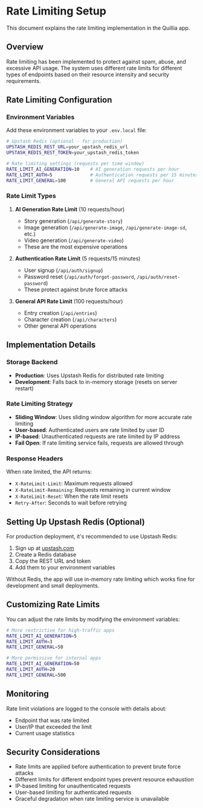 # Rate Limiting Setup

This document explains the rate limiting implementation in the Quillia app.

## Overview

Rate limiting has been implemented to protect against spam, abuse, and excessive API usage. The system uses different rate limits for different types of endpoints based on their resource intensity and security requirements.

## Rate Limiting Configuration

### Environment Variables

Add these environment variables to your `.env.local` file:

```bash
# Upstash Redis (optional - for production)
UPSTASH_REDIS_REST_URL=your_upstash_redis_url
UPSTASH_REDIS_REST_TOKEN=your_upstash_redis_token

# Rate limiting settings (requests per time window)
RATE_LIMIT_AI_GENERATION=10    # AI generation requests per hour
RATE_LIMIT_AUTH=5              # Authentication requests per 15 minutes
RATE_LIMIT_GENERAL=100         # General API requests per hour
```

### Rate Limit Types

1. **AI Generation Rate Limit** (10 requests/hour)
   - Story generation (`/api/generate-story`)
   - Image generation (`/api/generate-image`, `/api/generate-image-sd`, etc.)
   - Video generation (`/api/generate-video`)
   - These are the most expensive operations

2. **Authentication Rate Limit** (5 requests/15 minutes)
   - User signup (`/api/auth/signup`)
   - Password reset (`/api/auth/forgot-password`, `/api/auth/reset-password`)
   - These protect against brute force attacks

3. **General API Rate Limit** (100 requests/hour)
   - Entry creation (`/api/entries`)
   - Character creation (`/api/characters`)
   - Other general API operations

## Implementation Details

### Storage Backend

- **Production**: Uses Upstash Redis for distributed rate limiting
- **Development**: Falls back to in-memory storage (resets on server restart)

### Rate Limiting Strategy

- **Sliding Window**: Uses sliding window algorithm for more accurate rate limiting
- **User-based**: Authenticated users are rate limited by user ID
- **IP-based**: Unauthenticated requests are rate limited by IP address
- **Fail Open**: If rate limiting service fails, requests are allowed through

### Response Headers

When rate limited, the API returns:
- `X-RateLimit-Limit`: Maximum requests allowed
- `X-RateLimit-Remaining`: Requests remaining in current window
- `X-RateLimit-Reset`: When the rate limit resets
- `Retry-After`: Seconds to wait before retrying

## Setting Up Upstash Redis (Optional)

For production deployment, it's recommended to use Upstash Redis:

1. Sign up at [upstash.com](https://upstash.com)
2. Create a Redis database
3. Copy the REST URL and token
4. Add them to your environment variables

Without Redis, the app will use in-memory rate limiting which works fine for development and small deployments.

## Customizing Rate Limits

You can adjust the rate limits by modifying the environment variables:

```bash
# More restrictive for high-traffic apps
RATE_LIMIT_AI_GENERATION=5
RATE_LIMIT_AUTH=3
RATE_LIMIT_GENERAL=50

# More permissive for internal apps
RATE_LIMIT_AI_GENERATION=50
RATE_LIMIT_AUTH=20
RATE_LIMIT_GENERAL=500
```

## Monitoring

Rate limit violations are logged to the console with details about:
- Endpoint that was rate limited
- User/IP that exceeded the limit
- Current usage statistics

## Security Considerations

- Rate limits are applied before authentication to prevent brute force attacks
- Different limits for different endpoint types prevent resource exhaustion
- IP-based limiting for unauthenticated requests
- User-based limiting for authenticated requests
- Graceful degradation when rate limiting service is unavailable
